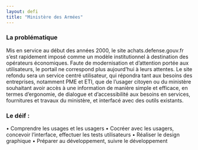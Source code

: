 ```yaml
---
layout: defi
title: "Ministère des Armées"
---
```


### La problématique

Mis en service au début des années 2000, le site achats.defense.gouv.fr s’est rapidement imposé comme un modèle institutionnel à destination des opérateurs économiques. Faute de modernisation et d’attention portée aux utilisateurs, le portail ne correspond plus aujourd’hui à leurs attentes. Le site refondu sera un service centré utilisateur, qui répondra tant aux besoins des entreprises, notamment PME et ETI, que de l’usager citoyen ou du ministère souhaitant avoir accès à une information de manière simple et efficace, en termes d’ergonomie, de dialogue et d’accessibilité aux besoins en services, fournitures et travaux du ministère, et interfacé avec des outils existants.

### Le déif :

• Comprendre les usages et les usagers
• Cocréer avec les usagers, concevoir l’interface, effectuer
les tests utilisateurs
• Réaliser le design graphique
• Préparer au développement, suivre le développement
